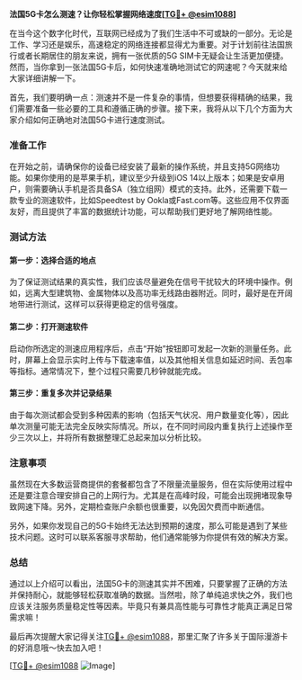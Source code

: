 **法国5G卡怎么测速？让你轻松掌握网络速度[[TG💪+ @esim1088](https://t.me/s/esim1088)]**

在当今这个数字化时代，互联网已经成为了我们生活中不可或缺的一部分。无论是工作、学习还是娱乐，高速稳定的网络连接都显得尤为重要。对于计划前往法国旅行或者长期居住的朋友来说，拥有一张优质的5G SIM卡无疑会让生活更加便捷。然而，当你拿到一张法国5G卡后，如何快速准确地测试它的网速呢？今天就来给大家详细讲解一下。

首先，我们要明确一点：测速并不是一件复杂的事情，但想要获得精确的结果，我们需要准备一些必要的工具和遵循正确的步骤。接下来，我将从以下几个方面为大家介绍如何正确地对法国5G卡进行速度测试。

### 准备工作

在开始之前，请确保你的设备已经安装了最新的操作系统，并且支持5G网络功能。如果你使用的是苹果手机，建议至少升级到iOS 14以上版本；如果是安卓用户，则需要确认手机是否具备SA（独立组网）模式的支持。此外，还需要下载一款专业的测速软件，比如Speedtest by Ookla或Fast.com等。这些应用不仅界面友好，而且提供了丰富的数据统计功能，可以帮助我们更好地了解网络性能。

### 测试方法

#### 第一步：选择合适的地点
为了保证测试结果的真实性，我们应该尽量避免在信号干扰较大的环境中操作。例如，远离大型建筑物、金属物体以及高功率无线路由器附近。同时，最好是在开阔地带进行测试，这样可以获得更稳定的信号强度。

#### 第二步：打开测速软件
启动你所选定的测速应用程序后，点击“开始”按钮即可发起一次新的测量任务。此时，屏幕上会显示实时上传与下载速率值，以及其他相关信息如延迟时间、丢包率等指标。通常情况下，整个过程只需要几秒钟就能完成。

#### 第三步：重复多次并记录结果
由于每次测试都会受到多种因素的影响（包括天气状况、用户数量变化等），因此单次测量可能无法完全反映实际情况。所以，在不同时间段内重复执行上述操作至少三次以上，并将所有数据整理汇总起来加以分析比较。

### 注意事项

虽然现在大多数运营商提供的套餐都包含了不限量流量服务，但在实际使用过程中还是要注意合理安排自己的上网行为。尤其是在高峰时段，可能会出现拥堵现象导致网速下降。另外，定期检查账户余额也很重要，以免因欠费而中断通信。

另外，如果你发现自己的5G卡始终无法达到预期的速度，那么可能是遇到了某些技术问题。这时可以联系客服寻求帮助，他们通常能够为你提供有效的解决方案。

### 总结

通过以上介绍可以看出，法国5G卡的测速其实并不困难，只要掌握了正确的方法并保持耐心，就能够轻松获取准确的数据。当然啦，除了单纯追求快之外，我们也应该关注服务质量稳定性等因素。毕竟只有兼具高性能与可靠性才能真正满足日常需求嘛！

最后再次提醒大家记得关注[TG💪+ @esim1088](https://t.me/s/esim1088)，那里汇聚了许多关于国际漫游卡的好消息哦～快去加入吧！

[[TG💪+ @esim1088](https://t.me/s/esim1088) ![Image](https://i.postimg.cc/4NQfJmqS/Snipaste-2025-05-13-00-14-12.png)]